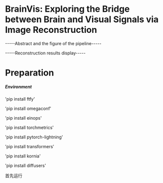 # BrainVis: Exploring the Bridge between Brain and Visual Signals via Image Reconstruction

-----Abstract and the figure of the pipeline-----

-----Reconstruction results display-----

# Preparation

##### Environment

'pip install ftfy'

'pip install omegaconf'

'pip install einops'

'pip install torchmetrics'

'pip install pytorch-lightning'

'pip install transformers'

'pip install kornia'

'pip install diffusers'

首先运行
